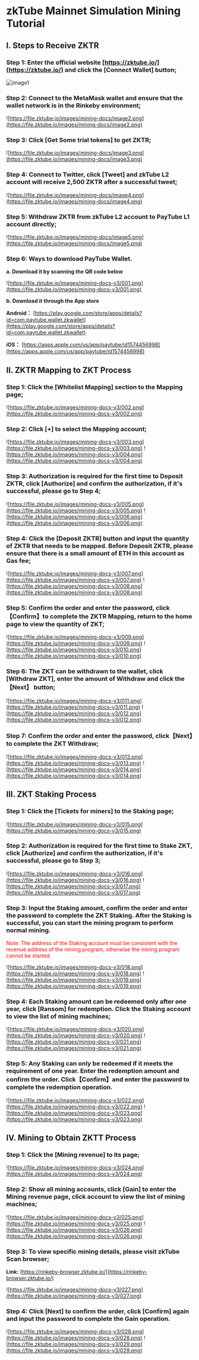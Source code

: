 # zkTube Mainnet Simulation Mining Tutorial 


## I. Steps to Receive ZKTR

### Step 1: Enter the official website [https://zktube.io/](https://zktube.io/) and click the [Connect Wallet] button;

![image1](https://file.zktube.io/images/mining-docs/image1.png)

### Step 2: Connect to the MetaMask wallet and ensure that the wallet network is in the Rinkeby environment;

![https://file.zktube.io/images/mining-docs/image2.png](https://file.zktube.io/images/mining-docs/image2.png)

### Step 3: Click [Get Some trial tokens] to get ZKTR;

![https://file.zktube.io/images/mining-docs/image3.png](https://file.zktube.io/images/mining-docs/image3.png)

### Step 4: Connect to Twitter, click [Tweet] and zkTube L2 account will receive 2,500 ZKTR after a successful tweet;

![https://file.zktube.io/images/mining-docs/image4.png](https://file.zktube.io/images/mining-docs/image4.png)

### Step 5: Withdraw ZKTR from zkTube L2 account to PayTube L1 account directly;

![https://file.zktube.io/images/mining-docs/image5.png](https://file.zktube.io/images/mining-docs/image5.png)

### Step 6: Ways to download PayTube Wallet.

 **a. Download it by scanning the QR code below**
 
![https://file.zktube.io/images/mining-docs-v3/001.png](https://file.zktube.io/images/mining-docs-v3/001.png)

**b. Download it through the App store**

**Android：** [https://play.google.com/store/apps/details?id=com.paytube.wallet.zkwallet](https://play.google.com/store/apps/details?id=com.paytube.wallet.zkwallet)

**iOS：** [https://apps.apple.com/us/app/paytube/id1574456998](https://apps.apple.com/us/app/paytube/id1574456998)





## II. ZKTR Mapping to ZKT Process

### Step 1: Click the [Whitelist Mapping] section to the Mapping page;

![https://file.zktube.io/images/mining-docs-v3/002.png](https://file.zktube.io/images/mining-docs-v3/002.png)

### Step 2: Click [+] to select the Mapping account;

![https://file.zktube.io/images/mining-docs-v3/003.png](https://file.zktube.io/images/mining-docs-v3/003.png) ![https://file.zktube.io/images/mining-docs-v3/004.png](https://file.zktube.io/images/mining-docs-v3/004.png)

### Step 3: Authorization is required for the first time to Deposit ZKTR, click [Authorize] and confirm the authorization, if it's successful, please go to Step 4;

![https://file.zktube.io/images/mining-docs-v3/005.png](https://file.zktube.io/images/mining-docs-v3/005.png) ![https://file.zktube.io/images/mining-docs-v3/006.png](https://file.zktube.io/images/mining-docs-v3/006.png)

### Step 4: Click the [Deposit ZKTR] button and input the quantity of ZKTR that needs to be mapped. Before Deposit ZKTR, please ensure that there is a small amount of ETH in this account as Gas fee;

![https://file.zktube.io/images/mining-docs-v3/007.png](https://file.zktube.io/images/mining-docs-v3/007.png) ![https://file.zktube.io/images/mining-docs-v3/008.png](https://file.zktube.io/images/mining-docs-v3/008.png)
 
### Step 5: Confirm the order and enter the password, click【Confirm】to complete the ZKTR Mapping, return to the home page to view the quantity of ZKT;

![https://file.zktube.io/images/mining-docs-v3/009.png](https://file.zktube.io/images/mining-docs-v3/009.png) ![https://file.zktube.io/images/mining-docs-v3/010.png](https://file.zktube.io/images/mining-docs-v3/010.png)

### Step 6: The ZKT can be withdrawn to the wallet, click [Withdraw ZKT], enter the amount of Withdraw and click the【Next】 button;

![https://file.zktube.io/images/mining-docs-v3/011.png](https://file.zktube.io/images/mining-docs-v3/011.png) ![https://file.zktube.io/images/mining-docs-v3/012.png](https://file.zktube.io/images/mining-docs-v3/012.png)

### Step 7: Confirm the order and enter the password, click【Next】to complete the ZKT Withdraw;

![https://file.zktube.io/images/mining-docs-v3/013.png](https://file.zktube.io/images/mining-docs-v3/013.png) ![https://file.zktube.io/images/mining-docs-v3/014.png](https://file.zktube.io/images/mining-docs-v3/014.png)




## III. ZKT Staking Process

### Step 1: Click the [Tickets for miners] to the Staking page;

![https://file.zktube.io/images/mining-docs-v3/015.png](https://file.zktube.io/images/mining-docs-v3/015.png)

### Step 2: Authorization is required for the first time to Stake ZKT, click [Authorize] and confirm the authorization, if it's successful, please go to Step 3;

![https://file.zktube.io/images/mining-docs-v3/016.png](https://file.zktube.io/images/mining-docs-v3/016.png) ![https://file.zktube.io/images/mining-docs-v3/017.png](https://file.zktube.io/images/mining-docs-v3/017.png)

### Step 3: Input the Staking amount, confirm the order and enter the password to complete the ZKT Staking. After the Staking is successful, you can start the mining program to perform normal mining. 
 
 <font color='red'> Note: The address of the Staking account must be consistent with the revenue address of the mining program, otherwise the mining program cannot be started.</font>

![https://file.zktube.io/images/mining-docs-v3/018.png](https://file.zktube.io/images/mining-docs-v3/018.png) ![https://file.zktube.io/images/mining-docs-v3/019.png](https://file.zktube.io/images/mining-docs-v3/019.png)

### Step 4: Each Staking amount can be redeemed only after one year, click [Ransom] for redemption. Click the Staking account to view the list of mining machines;

![https://file.zktube.io/images/mining-docs-v3/020.png](https://file.zktube.io/images/mining-docs-v3/020.png) ![https://file.zktube.io/images/mining-docs-v3/021.png](https://file.zktube.io/images/mining-docs-v3/021.png)

### Step 5: Any Staking can only be redeemed if it meets the requirement of one year. Enter the redemption amount and confirm the order. Click【Confirm】and enter the password to complete the redemption operation.

![https://file.zktube.io/images/mining-docs-v3/022.png](https://file.zktube.io/images/mining-docs-v3/022.png) ![https://file.zktube.io/images/mining-docs-v3/023.png](https://file.zktube.io/images/mining-docs-v3/023.png)




## IV. Mining to Obtain ZKTT Process 

### Step 1: Click the [Mining revenue] to its page;

![https://file.zktube.io/images/mining-docs-v3/024.png](https://file.zktube.io/images/mining-docs-v3/024.png)

### Step 2: Show all mining accounts, click [Gain] to enter the Mining revenue page, click account to view the list of mining machines;

![https://file.zktube.io/images/mining-docs-v3/025.png](https://file.zktube.io/images/mining-docs-v3/025.png) ![https://file.zktube.io/images/mining-docs-v3/026.png](https://file.zktube.io/images/mining-docs-v3/026.png)

### Step 3: To view specific mining details, please visit zkTube Scan browser;

**Link:** [https://rinkeby-browser.zktube.io/](https://rinkeby-browser.zktube.io/)

![https://file.zktube.io/images/mining-docs-v3/027.png](https://file.zktube.io/images/mining-docs-v3/027.png)

### Step 4: Click [Next] to confirm the order, click [Confirm] again and input the password to complete the Gain operation.

![https://file.zktube.io/images/mining-docs-v3/028.png](https://file.zktube.io/images/mining-docs-v3/028.png) ![https://file.zktube.io/images/mining-docs-v3/029.png](https://file.zktube.io/images/mining-docs-v3/029.png)


